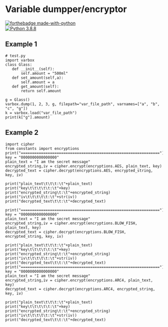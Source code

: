 # Variable dumpper/encryptor 

[![forthebadge made-with-python](http://ForTheBadge.com/images/badges/made-with-python.svg)](https://www.python.org/)                 
[![Python 3.8.8](https://img.shields.io/badge/python-3.8.8-blue.svg)](https://www.python.org/downloads/release/python-388/) 

## Example 1

 ```
# test.py
import varbox
class Glass:
    def __init__(self):
        self.amount = "500ml"
    def set_amount(self,a):
        self.amount = a
    def get_amount(self):
        return self.amount

g = Glass()
varbox.dump(1, 2, 3, g, filepath="var_file_path", varnames=["a", "b", "c", "g"])
k = varbox.load("var_file_path")
print(k["g"].amount)
  ```

## Example 2

 ```
import cipher
from constants import encryptions
print("==============================================================")
key = "0000000000000000"
plain_text = "I am the secret message"
encrypted_string,iv = cipher.encrypt(encryptions.AES, plain_text, key)
decrypted_text = cipher.decrypt(encryptions.AES, encrypted_string, key, iv)

print("plain_text\t\t\t:\t"+plain_text)
print("key\t\t\t\t\t:\t"+key)
print("encrypted_string\t:\t"+encrypted_string)
print("iv\t\t\t\t\t:\t"+str(iv))
print("decrypted_text\t\t:\t"+decrypted_text)

print("==============================================================")
key = "0000000000000000"
plain_text = "I am the secret message"
encrypted_string,iv = cipher.encrypt(encryptions.BLOW_FISH, plain_text, key)
decrypted_text = cipher.decrypt(encryptions.BLOW_FISH, encrypted_string, key, iv)

print("plain_text\t\t\t:\t"+plain_text)
print("key\t\t\t\t\t:\t"+key)
print("encrypted_string\t:\t"+encrypted_string)
print("iv\t\t\t\t\t:\t"+str(iv))
print("decrypted_text\t\t:\t"+decrypted_text)
print("==============================================================")
key = "0000000000000000"
plain_text = "I am the secret message"
encrypted_string,iv = cipher.encrypt(encryptions.ARC4, plain_text, key)
decrypted_text = cipher.decrypt(encryptions.ARC4, encrypted_string, key, iv)

print("plain_text\t\t\t:\t"+plain_text)
print("key\t\t\t\t\t:\t"+key)
print("encrypted_string\t:\t"+encrypted_string)
print("iv\t\t\t\t\t:\t"+str(iv))
print("decrypted_text\t\t:\t"+decrypted_text)
  ```
